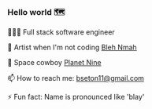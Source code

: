### Hello world 🗺️

👨🏿‍💻 Full stack software engineer

🎨 Artist when I'm not coding [Bleh Nmah](https://razorpagesblehnmah.azurewebsites.net/)

🚀 Space cowboy [Planet Nine](https://planetnine.azurewebsites.net/)

📫 How to reach me: bseton11@gmail.com

⚡ Fun fact: Name is pronounced like 'blay'

